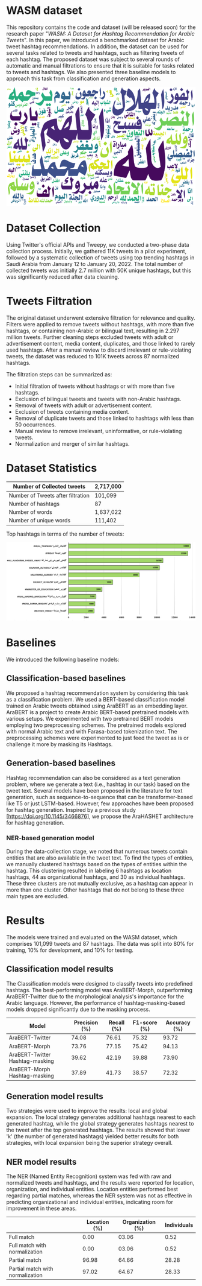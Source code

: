 # WASM dataset

This repository contains the code and dataset (will be released soon) for the research paper "_WASM: A Dataset for Hashtag Recommendation for Arabic Tweets_". In this paper, we introduced a benchmarked dataset for Arabic tweet hashtag recommendations. In addition, the dataset can be used for several tasks related to tweets and hashtags, such as filtering tweets of each hashtag. The proposed dataset was subject to several rounds of automatic and manual filtrations to ensure that it is suitable for tasks related to tweets and hashtags. We also presented three baseline models to approach this task from classification and generation aspects.

![Word Cloud](figures/words_cloud.png)

# Dataset Collection

Using Twitter's official APIs and Tweepy, we conducted a two-phase data collection process. Initially, we gathered 11K tweets in a pilot experiment, followed by a systematic collection of tweets using top trending hashtags in Saudi Arabia from January 12 to January 20, 2022. The total number of collected tweets was initially 2.7 million with 50K unique hashtags, but this was significantly reduced after data cleaning.

# Tweets Filtration

The original dataset underwent extensive filtration for relevance and quality. Filters were applied to remove tweets without hashtags, with more than five hashtags, or containing non-Arabic or bilingual text, resulting in 2.297 million tweets. Further cleaning steps excluded tweets with adult or advertisement content, media content, duplicates, and those linked to rarely used hashtags. After a manual review to discard irrelevant or rule-violating tweets, the dataset was reduced to 101K tweets across 87 normalized hashtags.

The filtration steps can be summarized as:

- Initial filtration of tweets without hashtags or with more than five hashtags.
- Exclusion of bilingual tweets and tweets with non-Arabic hashtags.
- Removal of tweets with adult or advertisement content.
- Exclusion of tweets containing media content.
- Removal of duplicate tweets and those linked to hashtags with less than 50 occurrences.
- Manual review to remove irrelevant, uninformative, or rule-violating tweets.
- Normalization and merger of similar hashtags.

# Dataset Statistics

| Number of Collected tweets        | 2,717,000 |
| --------------------------------- | ------- |
| Number of Tweets after filtration | 101,099  |
| Number of hashtags                | 87      |
| Number of words                   | 1,637,022 |
| Number of unique words            | 111,402  |


Top hashtags in terms of the number of tweets:

![Top Hashtags according to the number of tweets](figures/top_hashtags.png)


# Baselines

We introduced the following baseline models:

## Classification-based baselines

We proposed a hashtag recommendation system by considering this task as a classification problem. We used a BERT-based classification model trained on Arabic tweets obtained using AraBERT as an embedding layer. AraBERT is a project to create Arabic BERT-based pretrained models with various setups. We experimented with two pretrained BERT models employing two preprocessing schemes. The pretrained models explored with normal Arabic text and with Farasa-based tokenization text. The preprocessing schemes were experimented to just feed the tweet as is or challenge it more by masking its Hashtags.


## Generation-based baselines

Hashtag recommendation can also be considered as a text generation problem, where we generate a text (i.e., hashtag in our task) based on the tweet text. Several models have been proposed in the literature for text generation, such as sequence-to-sequence that can be transformer-based like T5 or just LSTM-based. However, few approaches have been proposed for hashtag generation. Inspired by a previous study [https://doi.org/10.1145/3466876], we propose the AraHASHET architecture for hashtag generation.


### NER-based generation model

During the data-collection stage, we noted that numerous tweets contain entities that are also available in the tweet text. To find the types of entities, we manually clustered hashtags based on the types of entities within the hashtag. This clustering resulted in labeling 6 hashtags as location hashtags, 44 as
organizational hashtags, and 30 as individual hashtags. These three clusters are not mutually exclusive, as a hashtag can appear in more than one cluster. Other hashtags that do not belong to these three main types are excluded.

# Results

The models were trained and evaluated on the WASM dataset, which comprises 101,099 tweets and 87 hashtags. The data was split into 80% for training, 10% for development, and 10% for testing.

## Classification model results

The Classification models were designed to classify tweets into predefined hashtags. The best-performing model was AraBERT-Morph, outperforming AraBERT-Twitter due to the morphological analysis's importance for the Arabic language. However, the performance of hashtag-masking-based models dropped significantly due to the masking process.

| Model                          | Precision (%) | Recall (%) | F1-score (%) | Accuracy (%) |
|--------------------------------|---------------|------------|--------------|--------------|
| AraBERT-Twitter                | 74.08         | 76.61      | 75.32        | 93.72        |
| AraBERT-Morph                  | 73.76         | 77.15      | 75.42        | 94.13        |
| AraBERT-Twitter Hashtag-masking| 39.62         | 42.19      | 39.88        | 73.90        |
| AraBERT-Morph Hashtag-masking  | 37.89         | 41.73      | 38.57        | 72.32        |

## Generation model results

Two strategies were used to improve the results: local and global expansion. The local strategy generates additional hashtags nearest to each generated hashtag, while the global strategy generates hashtags nearest to the tweet after the top generated hashtags. The results showed that lower 'k' (the number of generated hashtags) yielded better results for both strategies, with local expansion being the superior strategy overall.

## NER model results

The NER (Named Entity Recognition) system was fed with raw and normalized tweets and hashtags, and the results were reported for location, organization, and individual entities. Location entities performed best regarding partial matches, whereas the NER system was not as effective in predicting organizational and individual entities, indicating room for improvement in these areas.

|                              | Location (%) | Organization (%) | Individuals |
|------------------------------|--------------|------------------|-------------|
| Full match                   | 0.00         | 03.06            | 0.52        |
| Full match with normalization| 0.00         | 03.06            | 0.52        |
| Partial match                | 96.98        | 64.66            | 28.28       |
| Partial match with normalization| 97.02   | 64.67            | 28.33       |
